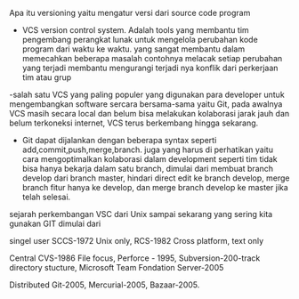 Apa itu versioning
yaitu mengatur versi dari source code program

- VCS version control system. Adalah tools yang membantu tim pengembang perangkat lunak untuk mengelola perubahan kode program dari waktu ke waktu. yang sangat membantu   dalam memecahkan beberapa masalah contohnya melacak setiap perubahan yang terjadi membantu mengurangi terjadi nya konflik dari perkerjaan tim atau grup

-salah satu VCS yang paling populer yang digunakan para developer untuk mengembangkan software sercara bersama-sama yaitu Git, pada awalnya VCS masih secara local dan     belum bisa melakukan kolaborasi jarak jauh dan belum terkoneksi internet, VCS terus berkembang hingga sekarang.

- Git dapat dijalankan dengan beberapa syntax seperti add,commit,push,merge,branch. juga yang harus di perhatikan yaitu cara mengoptimalkan kolaborasi dalam development   seperti tim tidak bisa hanya bekarja dalam satu branch, dimulai dari membuat branch develop dari branch master, hindari direct edit ke branch develop, merge branch       fitur hanya ke develop, dan merge branch develop ke master jika telah selesai.

sejarah perkembangan VSC dari Unix sampai sekarang yang sering kita gunakan GIT
dimulai dari 

singel user SCCS-1972 Unix only,  RCS-1982 Cross platform,  text only

Central CVS-1986 File focus,  Perforce - 1995,  Subversion-200-track directory stucture,  Microsoft Team Fondation Server-2005

Distributed Git-2005,  Mercurial-2005,  Bazaar-2005.
